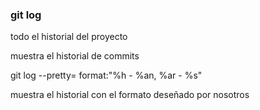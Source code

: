 ### git log

todo el historial del proyecto

muestra el historial de commits

git log --pretty= format:"%h - %an, %ar - %s"

muestra el historial con el formato deseñado por nosotros